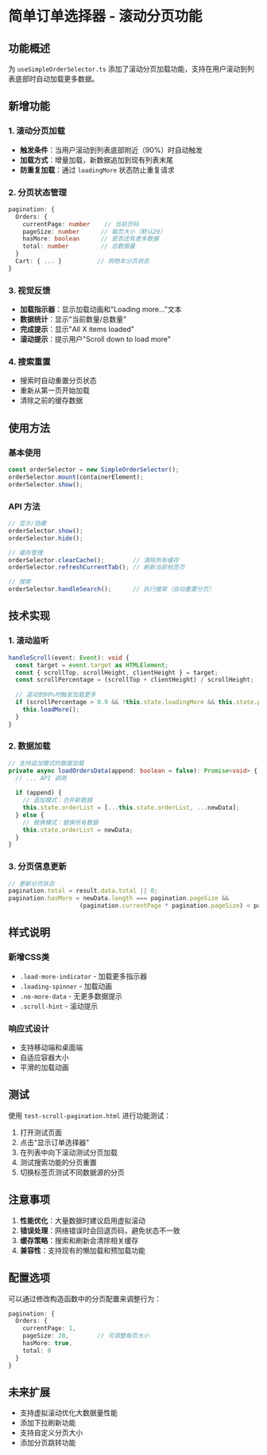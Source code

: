 # 简单订单选择器 - 滚动分页功能

## 功能概述

为 `useSimpleOrderSelector.ts` 添加了滚动分页加载功能，支持在用户滚动到列表底部时自动加载更多数据。

## 新增功能

### 1. 滚动分页加载
- **触发条件**：当用户滚动到列表底部附近（90%）时自动触发
- **加载方式**：增量加载，新数据追加到现有列表末尾
- **防重复加载**：通过 `loadingMore` 状态防止重复请求

### 2. 分页状态管理
```typescript
pagination: {
  Orders: {
    currentPage: number    // 当前页码
    pageSize: number      // 每页大小（默认20）
    hasMore: boolean      // 是否还有更多数据
    total: number         // 总数据量
  }
  Cart: { ... }          // 购物车分页状态
}
```

### 3. 视觉反馈
- **加载指示器**：显示加载动画和"Loading more..."文本
- **数据统计**：显示"当前数量/总数量"
- **完成提示**：显示"All X items loaded"
- **滚动提示**：提示用户"Scroll down to load more"

### 4. 搜索重置
- 搜索时自动重置分页状态
- 重新从第一页开始加载
- 清除之前的缓存数据

## 使用方法

### 基本使用
```typescript
const orderSelector = new SimpleOrderSelector();
orderSelector.mount(containerElement);
orderSelector.show();
```

### API 方法
```typescript
// 显示/隐藏
orderSelector.show();
orderSelector.hide();

// 缓存管理
orderSelector.clearCache();        // 清除所有缓存
orderSelector.refreshCurrentTab(); // 刷新当前标签页

// 搜索
orderSelector.handleSearch();      // 执行搜索（自动重置分页）
```

## 技术实现

### 1. 滚动监听
```typescript
handleScroll(event: Event): void {
  const target = event.target as HTMLElement;
  const { scrollTop, scrollHeight, clientHeight } = target;
  const scrollPercentage = (scrollTop + clientHeight) / scrollHeight;
  
  // 滚动到90%时触发加载更多
  if (scrollPercentage > 0.9 && !this.state.loadingMore && this.state.pagination[this.state.activeName].hasMore) {
    this.loadMore();
  }
}
```

### 2. 数据加载
```typescript
// 支持追加模式的数据加载
private async loadOrdersData(append: boolean = false): Promise<void> {
  // ... API 调用
  
  if (append) {
    // 追加模式：合并新数据
    this.state.orderList = [...this.state.orderList, ...newData];
  } else {
    // 替换模式：替换所有数据
    this.state.orderList = newData;
  }
}
```

### 3. 分页信息更新
```typescript
// 更新分页状态
pagination.total = result.data.total || 0;
pagination.hasMore = newData.length === pagination.pageSize && 
                    (pagination.currentPage * pagination.pageSize) < pagination.total;
```

## 样式说明

### 新增CSS类
- `.load-more-indicator` - 加载更多指示器
- `.loading-spinner` - 加载动画
- `.no-more-data` - 无更多数据提示
- `.scroll-hint` - 滚动提示

### 响应式设计
- 支持移动端和桌面端
- 自适应容器大小
- 平滑的加载动画

## 测试

使用 `test-scroll-pagination.html` 进行功能测试：

1. 打开测试页面
2. 点击"显示订单选择器"
3. 在列表中向下滚动测试分页加载
4. 测试搜索功能的分页重置
5. 切换标签页测试不同数据源的分页

## 注意事项

1. **性能优化**：大量数据时建议启用虚拟滚动
2. **错误处理**：网络错误时会回退页码，避免状态不一致
3. **缓存策略**：搜索和刷新会清除相关缓存
4. **兼容性**：支持现有的懒加载和预加载功能

## 配置选项

可以通过修改构造函数中的分页配置来调整行为：

```typescript
pagination: {
  Orders: {
    currentPage: 1,
    pageSize: 20,        // 可调整每页大小
    hasMore: true,
    total: 0
  }
}
```

## 未来扩展

- 支持虚拟滚动优化大数据量性能
- 添加下拉刷新功能
- 支持自定义分页大小
- 添加分页跳转功能